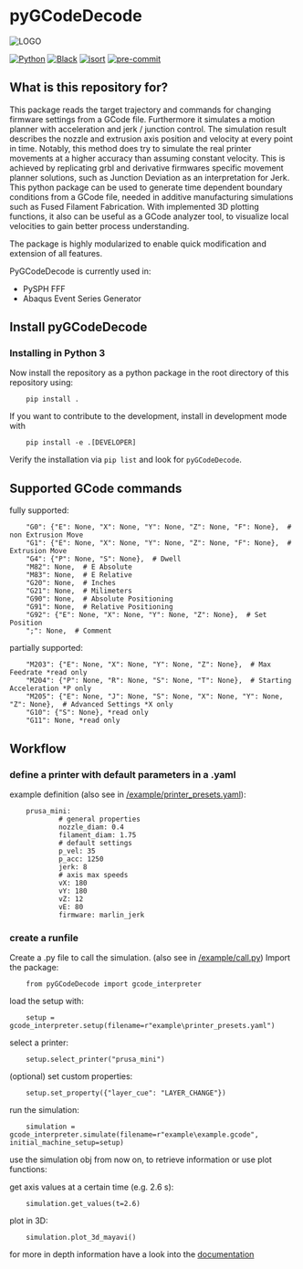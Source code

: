 # pyGCodeDecode

![LOGO](./logo.jpg?raw=true "pyGCD")

[![Python](https://img.shields.io/badge/-Python-4B8BBE?&logo=Python&logoColor=fff)]()
[![Black](https://img.shields.io/badge/code%20style-black-000000.svg)](https://black.readthedocs.io/en/stable/)
[![isort](https://img.shields.io/badge/isort-blue)](https://pycqa.github.io/isort/)
[![pre-commit](https://img.shields.io/badge/pre--commit-enabled-brightgreen?logo=pre-commit&logoColor=white)](https://github.com/pre-commit/pre-commit)

## What is this repository for?

This package reads the target trajectory and commands for changing firmware settings from a GCode file. Furthermore it simulates a motion planner with acceleration and jerk / junction control. The simulation result describes the nozzle and extrusion axis position and velocity at every point in time. Notably, this method does try to simulate the real printer movements at a higher accuracy than assuming constant velocity. This is achieved by replicating grbl and derivative firmwares specific movement planner solutions, such as Junction Deviation as an interpretation for Jerk. This python package can be used to generate time dependent boundary conditions from a GCode file, needed in additive manufacturing simulations such as Fused Filament Fabrication. With implemented 3D plotting functions, it also can be useful as a GCode analyzer tool, to visualize local velocities to gain better process understanding.

The package is highly modularized to enable quick modification and extension of all features.

PyGCodeDecode is currently used in:

- PySPH FFF
- Abaqus Event Series Generator

## Install pyGCodeDecode

### Installing in Python 3

<!-- Set up a virtual environment named `virtual_env` using the `virtualenv` package

        python -m pip install .
        virtualenv virtual_env
        python -m venv virtual_env

If this does not work, you have to install `virtualenv` first (maybe administrator rights are necessary)

        pip install virtualenv

Activate the virtual environment with

        .\virtual_env\Scripts\activate.bat -->

Now install the repository as a python package in the root directory of this repository using:

        pip install .

If you want to contribute to the development, install in development mode with

        pip install -e .[DEVELOPER]

Verify the installation via `pip list` and look for `pyGCodeDecode`.

<!-- ### Installing in `abaqus` python (2.7)

1. Make sure you have installed pip for Abaqus python. If you do not have it, do the following:

        curl -s https://bootstrap.pypa.io/pip/2.7/get-pip.py -o get-pip.py
        abq<version> python get-pip.py --no-warn-script-location

2. Install the package via pip in the root directory of this repository:

        abq<version> python -m pip install .

3. Verify the package installation via `abaqus python -m pip list` and look for `pyGCodeDecode`. -->

## Supported GCode commands

fully supported:

        "G0": {"E": None, "X": None, "Y": None, "Z": None, "F": None},  # non Extrusion Move
        "G1": {"E": None, "X": None, "Y": None, "Z": None, "F": None},  # Extrusion Move
        "G4": {"P": None, "S": None},  # Dwell
        "M82": None,  # E Absolute
        "M83": None,  # E Relative
        "G20": None,  # Inches
        "G21": None,  # Milimeters
        "G90": None,  # Absolute Positioning
        "G91": None,  # Relative Positioning
        "G92": {"E": None, "X": None, "Y": None, "Z": None},  # Set Position
        ";": None,  # Comment


partially supported:

        "M203": {"E": None, "X": None, "Y": None, "Z": None},  # Max Feedrate *read only
        "M204": {"P": None, "R": None, "S": None, "T": None},  # Starting Acceleration *P only
        "M205": {"E": None, "J": None, "S": None, "X": None, "Y": None, "Z": None},  # Advanced Settings *X only
        "G10": {"S": None}, *read only
        "G11": None, *read only

## Workflow

### define a printer with default parameters in a .yaml

example definition (also see in [/example/printer_presets.yaml](example/printer_presets.yaml)):

        prusa_mini:
                # general properties
                nozzle_diam: 0.4
                filament_diam: 1.75
                # default settings
                p_vel: 35
                p_acc: 1250
                jerk: 8
                # axis max speeds
                vX: 180
                vY: 180
                vZ: 12
                vE: 80
                firmware: marlin_jerk

### create a runfile

Create a .py file to call the simulation. (also see in [/example/call.py](pyGCodeDecode/example/call.py))
Import the package:

        from pyGCodeDecode import gcode_interpreter

load the setup with:

        setup = gcode_interpreter.setup(filename=r"example\printer_presets.yaml")

select a printer:

        setup.select_printer("prusa_mini")

(optional) set custom properties:

        setup.set_property({"layer_cue": "LAYER_CHANGE"})

run the simulation:

        simulation = gcode_interpreter.simulate(filename=r"example\example.gcode", initial_machine_setup=setup)

use the simulation obj from now on, to retrieve information or use plot functions:

get axis values at a certain time (e.g. 2.6 s):

        simulation.get_values(t=2.6)


plot in 3D:

        simulation.plot_3d_mayavi()

for more in depth information have a look into the [documentation](doc.md)
